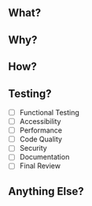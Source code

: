 ## What?

<!-- Explain the changes you've made in this pull request. Provide a brief summary of the features, bug fixes, or refactors included. -->

## Why?

<!-- Describe the business or technical reason behind these changes. What goal does this PR achieve? -->

## How?

<!-- Detail how the changes were implemented. Include specifics on the code, technologies, or processes used. -->

## Testing?

-   [ ] Functional Testing
-   [ ] Accessibility
-   [ ] Performance
-   [ ] Code Quality
-   [ ] Security
-   [ ] Documentation
-   [ ] Final Review

## Anything Else?

<!-- Add any further context, suggestions, or future considerations. -->
